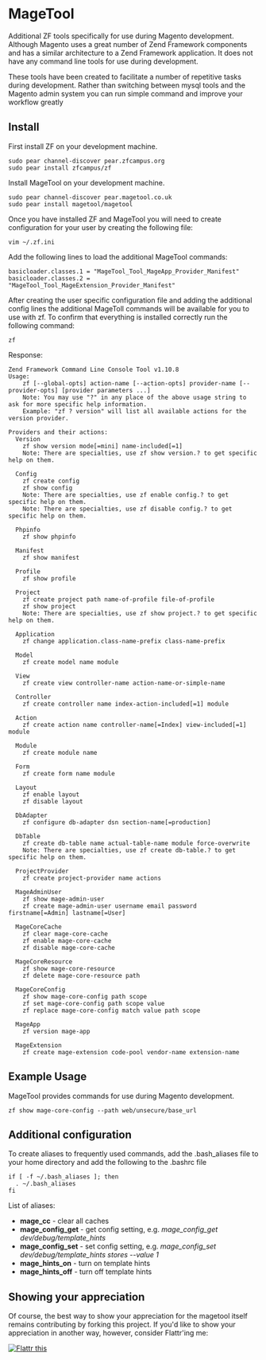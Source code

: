 # MageTool #

Additional ZF tools specifically for use during Magento development. Although Magento uses a great number of Zend Framework components and has a similar architecture to a Zend Framework application. It does not have any command line tools for use during development.

These tools have been created to facilitate a number of repetitive tasks during development. Rather than switching between mysql tools and the Magento admin system you can run simple command and improve your workflow greatly

## Install ##

First install ZF on your development machine.

	sudo pear channel-discover pear.zfcampus.org
	sudo pear install zfcampus/zf
	
Install MageTool on your development machine.

	sudo pear channel-discover pear.magetool.co.uk
	sudo pear install magetool/magetool
	
Once you have installed ZF and MageTool you will need to create configuration for your user by creating the following file:

	vim ~/.zf.ini
	
Add the following lines to load the additional MageTool commands:

	basicloader.classes.1 = "MageTool_Tool_MageApp_Provider_Manifest"
	basicloader.classes.2 = "MageTool_Tool_MageExtension_Provider_Manifest"
	
After creating the user specific configuration file and adding the additional config lines the additional MageToll commands will be available for you to use with zf. To confirm that everything is installed correctly run the following command:

	zf
	
Response:

	Zend Framework Command Line Console Tool v1.10.8
	Usage:
	    zf [--global-opts] action-name [--action-opts] provider-name [--provider-opts] [provider parameters ...]
	    Note: You may use "?" in any place of the above usage string to ask for more specific help information.
	    Example: "zf ? version" will list all available actions for the version provider.

	Providers and their actions:
	  Version
	    zf show version mode[=mini] name-included[=1]
	    Note: There are specialties, use zf show version.? to get specific help on them.

	  Config
	    zf create config
	    zf show config
	    Note: There are specialties, use zf enable config.? to get specific help on them.
	    Note: There are specialties, use zf disable config.? to get specific help on them.

	  Phpinfo
	    zf show phpinfo

	  Manifest
	    zf show manifest

	  Profile
	    zf show profile

	  Project
	    zf create project path name-of-profile file-of-profile
	    zf show project
	    Note: There are specialties, use zf show project.? to get specific help on them.

	  Application
	    zf change application.class-name-prefix class-name-prefix

	  Model
	    zf create model name module

	  View
	    zf create view controller-name action-name-or-simple-name

	  Controller
	    zf create controller name index-action-included[=1] module

	  Action
	    zf create action name controller-name[=Index] view-included[=1] module

	  Module
	    zf create module name

	  Form
	    zf create form name module

	  Layout
	    zf enable layout
	    zf disable layout

	  DbAdapter
	    zf configure db-adapter dsn section-name[=production]

	  DbTable
	    zf create db-table name actual-table-name module force-overwrite
	    Note: There are specialties, use zf create db-table.? to get specific help on them.

	  ProjectProvider
	    zf create project-provider name actions

	  MageAdminUser
	    zf show mage-admin-user
	    zf create mage-admin-user username email password firstname[=Admin] lastname[=User]

	  MageCoreCache
	    zf clear mage-core-cache
	    zf enable mage-core-cache
	    zf disable mage-core-cache

	  MageCoreResource
	    zf show mage-core-resource
	    zf delete mage-core-resource path

	  MageCoreConfig
	    zf show mage-core-config path scope
	    zf set mage-core-config path scope value
	    zf replace mage-core-config match value path scope

	  MageApp
	    zf version mage-app

	  MageExtension
	    zf create mage-extension code-pool vendor-name extension-name
	
## Example Usage ##

MageTool provides commands for use during Magento development.

	zf show mage-core-config --path web/unsecure/base_url
	
## Additional configuration ##

To create aliases to frequently used commands, add the .bash_aliases file to your home directory and add the following to the .bashrc file

	if [ -f ~/.bash_aliases ]; then
	  . ~/.bash_aliases
	fi

List of aliases:

  - **mage_cc** - clear all caches
  - **mage_config_get** - get config setting, e.g. *mage_config_get dev/debug/template_hints*
  - **mage_config_set** - set config setting, e.g. *mage_config_set dev/debug/template_hints stores --value 1*
  - **mage_hints_on** - turn on template hints
  - **mage_hints_off** - turn off template hints
	
## Showing your appreciation ##

Of course, the best way to show your appreciation for the magetool itself remains
contributing by forking this project.  If you'd like to show your appreciation in
another way, however, consider Flattr'ing me:

[![Flattr this][2]][1]

[1]: http://flattr.com/thing/71078/MageTool
[2]: http://api.flattr.com/button/button-compact-static-100x17.png	